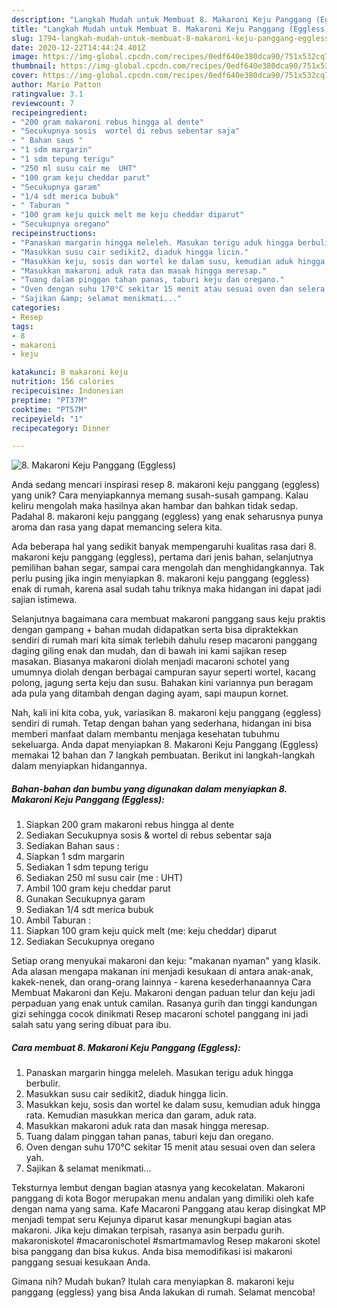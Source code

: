 ```yaml
---
description: "Langkah Mudah untuk Membuat 8. Makaroni Keju Panggang (Eggless), Menggugah Selera"
title: "Langkah Mudah untuk Membuat 8. Makaroni Keju Panggang (Eggless), Menggugah Selera"
slug: 1794-langkah-mudah-untuk-membuat-8-makaroni-keju-panggang-eggless-menggugah-selera
date: 2020-12-22T14:44:24.401Z
image: https://img-global.cpcdn.com/recipes/0edf640e380dca90/751x532cq70/8-makaroni-keju-panggang-eggless-foto-resep-utama.jpg
thumbnail: https://img-global.cpcdn.com/recipes/0edf640e380dca90/751x532cq70/8-makaroni-keju-panggang-eggless-foto-resep-utama.jpg
cover: https://img-global.cpcdn.com/recipes/0edf640e380dca90/751x532cq70/8-makaroni-keju-panggang-eggless-foto-resep-utama.jpg
author: Mario Patton
ratingvalue: 3.1
reviewcount: 7
recipeingredient:
- "200 gram makaroni rebus hingga al dente"
- "Secukupnya sosis  wortel di rebus sebentar saja"
- " Bahan saus "
- "1 sdm margarin"
- "1 sdm tepung terigu"
- "250 ml susu cair me  UHT"
- "100 gram keju cheddar parut"
- "Secukupnya garam"
- "1/4 sdt merica bubuk"
- " Taburan "
- "100 gram keju quick melt me keju cheddar diparut"
- "Secukupnya oregano"
recipeinstructions:
- "Panaskan margarin hingga meleleh. Masukan terigu aduk hingga berbulir."
- "Masukkan susu cair sedikit2, diaduk hingga licin."
- "Masukkan keju, sosis dan wortel ke dalam susu, kemudian aduk hingga rata. Kemudian masukkan merica dan garam, aduk rata."
- "Masukkan makaroni aduk rata dan masak hingga meresap."
- "Tuang dalam pinggan tahan panas, taburi keju dan oregano."
- "Oven dengan suhu 170°C sekitar 15 menit atau sesuai oven dan selera yah."
- "Sajikan &amp; selamat menikmati..."
categories:
- Resep
tags:
- 8
- makaroni
- keju

katakunci: 8 makaroni keju 
nutrition: 156 calories
recipecuisine: Indonesian
preptime: "PT37M"
cooktime: "PT57M"
recipeyield: "1"
recipecategory: Dinner

---
```



![8. Makaroni Keju Panggang (Eggless)](https://img-global.cpcdn.com/recipes/0edf640e380dca90/751x532cq70/8-makaroni-keju-panggang-eggless-foto-resep-utama.jpg)

Anda sedang mencari inspirasi resep 8. makaroni keju panggang (eggless) yang unik? Cara menyiapkannya memang susah-susah gampang. Kalau keliru mengolah maka hasilnya akan hambar dan bahkan tidak sedap. Padahal 8. makaroni keju panggang (eggless) yang enak seharusnya punya aroma dan rasa yang dapat memancing selera kita.

Ada beberapa hal yang sedikit banyak mempengaruhi kualitas rasa dari 8. makaroni keju panggang (eggless), pertama dari jenis bahan, selanjutnya pemilihan bahan segar, sampai cara mengolah dan menghidangkannya. Tak perlu pusing jika ingin menyiapkan 8. makaroni keju panggang (eggless) enak di rumah, karena asal sudah tahu triknya maka hidangan ini dapat jadi sajian istimewa.

Selanjutnya bagaimana cara membuat makaroni panggang saus keju praktis dengan gampang + bahan mudah didapatkan serta bisa dipraktekkan sendiri di rumah mari kita simak terlebih dahulu resep macaroni panggang daging giling enak dan mudah, dan di bawah ini kami sajikan resep masakan. Biasanya makaroni diolah menjadi macaroni schotel yang umumnya diolah dengan berbagai campuran sayur seperti wortel, kacang polong, jagung serta keju dan susu. Bahakan kini variannya pun beragam ada pula yang ditambah dengan daging ayam, sapi maupun kornet.


Nah, kali ini kita coba, yuk, variasikan 8. makaroni keju panggang (eggless) sendiri di rumah. Tetap dengan bahan yang sederhana, hidangan ini bisa memberi manfaat dalam membantu menjaga kesehatan tubuhmu sekeluarga. Anda dapat menyiapkan 8. Makaroni Keju Panggang (Eggless) memakai 12 bahan dan 7 langkah pembuatan. Berikut ini langkah-langkah dalam menyiapkan hidangannya.

<!--inarticleads1-->

##### Bahan-bahan dan bumbu yang digunakan dalam menyiapkan 8. Makaroni Keju Panggang (Eggless):

1. Siapkan 200 gram makaroni rebus hingga al dente
1. Sediakan Secukupnya sosis &amp; wortel di rebus sebentar saja
1. Sediakan  Bahan saus :
1. Siapkan 1 sdm margarin
1. Sediakan 1 sdm tepung terigu
1. Sediakan 250 ml susu cair (me : UHT)
1. Ambil 100 gram keju cheddar parut
1. Gunakan Secukupnya garam
1. Sediakan 1/4 sdt merica bubuk
1. Ambil  Taburan :
1. Siapkan 100 gram keju quick melt (me: keju cheddar) diparut
1. Sediakan Secukupnya oregano


Setiap orang menyukai makaroni dan keju: &#34;makanan nyaman&#34; yang klasik. Ada alasan mengapa makanan ini menjadi kesukaan di antara anak-anak, kakek-nenek, dan orang-orang lainnya - karena kesederhanaannya Cara Membuat Makaroni dan Keju. Makaroni dengan paduan telur dan keju jadi perpaduan yang enak untuk camilan. Rasanya gurih dan tinggi kandungan gizi sehingga cocok dinikmati Resep macaroni schotel panggang ini jadi salah satu yang sering dibuat para ibu. 

<!--inarticleads2-->

##### Cara membuat 8. Makaroni Keju Panggang (Eggless):

1. Panaskan margarin hingga meleleh. Masukan terigu aduk hingga berbulir.
1. Masukkan susu cair sedikit2, diaduk hingga licin.
1. Masukkan keju, sosis dan wortel ke dalam susu, kemudian aduk hingga rata. Kemudian masukkan merica dan garam, aduk rata.
1. Masukkan makaroni aduk rata dan masak hingga meresap.
1. Tuang dalam pinggan tahan panas, taburi keju dan oregano.
1. Oven dengan suhu 170°C sekitar 15 menit atau sesuai oven dan selera yah.
1. Sajikan &amp; selamat menikmati...


Teksturnya lembut dengan bagian atasnya yang kecokelatan. Makaroni panggang di kota Bogor merupakan menu andalan yang dimiliki oleh kafe dengan nama yang sama. Kafe Macaroni Panggang atau kerap disingkat MP menjadi tempat seru Kejunya diparut kasar menungkupi bagian atas makaroni. Jika keju dimakan terpisah, rasanya asin berpadu gurih. makaroniskotel #macaronischotel #smartmamavlog Resep makaroni skotel bisa panggang dan bisa kukus. Anda bisa memodifikasi isi makaroni panggang sesuai kesukaan Anda. 

Gimana nih? Mudah bukan? Itulah cara menyiapkan 8. makaroni keju panggang (eggless) yang bisa Anda lakukan di rumah. Selamat mencoba!

